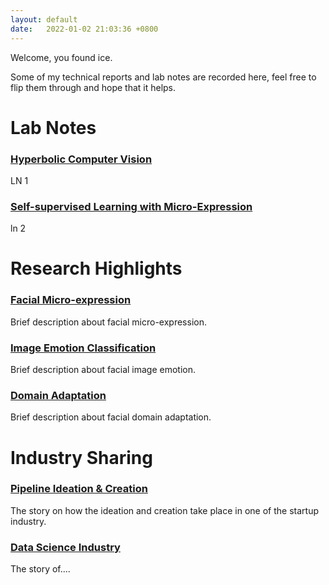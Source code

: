 ```yaml
---
layout: default
date:   2022-01-02 21:03:36 +0800
---
```


Welcome, you found ice.

Some of my technical reports and lab notes are recorded here, feel free to flip them through and hope that it helps.


<!-- [Lab notes for Jan](./logs/another-page.html). -->

# Lab Notes
### [Hyperbolic Computer Vision](2023-01-02-hyperbolicCV.html)
LN 1
### [Self-supervised Learning with Micro-Expression](2023-01-02-SSLME.html)
ln 2

# Research Highlights
### [Facial Micro-expression](2023-01-02-microExpression.html)
Brief description about facial micro-expression.
### [Image Emotion Classification](2023-01-02-imageEmotion.html)
Brief description about facial image emotion.
### [Domain Adaptation](2023-01-02-domainAdaptation.html)
Brief description about facial domain adaptation.

# Industry Sharing
### [Pipeline Ideation & Creation](2023-01-02-pipelineCreation.html)
The story on how the ideation and creation take place in one of the startup industry.
### [Data Science Industry](2023-01-02-dataScience.html)
The story of....
### []()
